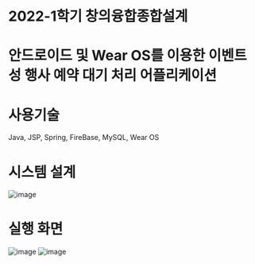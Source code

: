 # 2022-1학기 창의융합종합설계
# 안드로이드 및 Wear OS를 이용한 이벤트성 행사 예약 대기 처리 어플리케이션

# 사용기술
 Java, JSP, Spring, FireBase, MySQL, Wear OS

# 시스템 설계
![image](https://user-images.githubusercontent.com/94219157/221781992-7b247388-6129-4e06-a118-07b51c5f3f5c.png)

# 실행 화면
![image](https://user-images.githubusercontent.com/94219157/221782303-21a10e7c-16ed-4fea-a099-da180569e61f.png)
![image](https://user-images.githubusercontent.com/94219157/221782381-7e46a39a-d51d-41fe-b11e-b27cb029e9ee.png)
